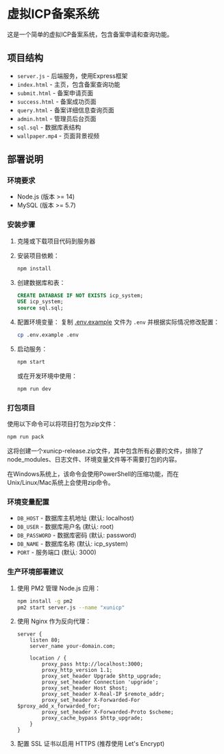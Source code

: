 # 虚拟ICP备案系统

这是一个简单的虚拟ICP备案系统，包含备案申请和查询功能。

## 项目结构

- `server.js` - 后端服务，使用Express框架
- `index.html` - 主页，包含备案查询功能
- `submit.html` - 备案申请页面
- `success.html` - 备案成功页面
- `query.html` - 备案详细信息查询页面
- `admin.html` - 管理员后台页面
- `sql.sql` - 数据库表结构
- `wallpaper.mp4` - 页面背景视频

## 部署说明

### 环境要求

- Node.js (版本 >= 14)
- MySQL (版本 >= 5.7)

### 安装步骤

1. 克隆或下载项目代码到服务器

2. 安装项目依赖：
   ```bash
   npm install
   ```

3. 创建数据库和表：
   ```sql
   CREATE DATABASE IF NOT EXISTS icp_system;
   USE icp_system;
   source sql.sql;
   ```

4. 配置环境变量：
   复制 [.env.example](file:///c%3A/Users/15015/Desktop/xunicp/.env.example) 文件为 `.env` 并根据实际情况修改配置：
   ```bash
   cp .env.example .env
   ```

5. 启动服务：
   ```bash
   npm start
   ```

   或在开发环境中使用：
   ```bash
   npm run dev
   ```

### 打包项目

使用以下命令可以将项目打包为zip文件：
```bash
npm run pack
```

这将创建一个xunicp-release.zip文件，其中包含所有必要的文件，排除了node_modules、日志文件、环境变量文件等不需要打包的内容。

在Windows系统上，该命令会使用PowerShell的压缩功能，而在Unix/Linux/Mac系统上会使用zip命令。

### 环境变量配置

- `DB_HOST` - 数据库主机地址 (默认: localhost)
- `DB_USER` - 数据库用户名 (默认: root)
- `DB_PASSWORD` - 数据库密码 (默认: password)
- `DB_NAME` - 数据库名称 (默认: icp_system)
- `PORT` - 服务端口 (默认: 3000)

### 生产环境部署建议

1. 使用 PM2 管理 Node.js 应用：
   ```bash
   npm install -g pm2
   pm2 start server.js --name "xunicp"
   ```

2. 使用 Nginx 作为反向代理：
   ```nginx
   server {
       listen 80;
       server_name your-domain.com;
       
       location / {
           proxy_pass http://localhost:3000;
           proxy_http_version 1.1;
           proxy_set_header Upgrade $http_upgrade;
           proxy_set_header Connection 'upgrade';
           proxy_set_header Host $host;
           proxy_set_header X-Real-IP $remote_addr;
           proxy_set_header X-Forwarded-For $proxy_add_x_forwarded_for;
           proxy_set_header X-Forwarded-Proto $scheme;
           proxy_cache_bypass $http_upgrade;
       }
   }
   ```

3. 配置 SSL 证书以启用 HTTPS (推荐使用 Let's Encrypt)
